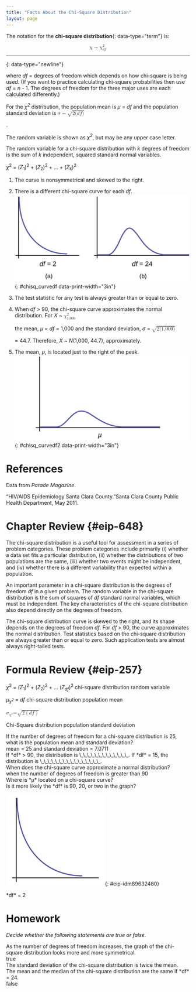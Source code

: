 ```yaml
---
title: "Facts About the Chi-Square Distribution"
layout: page
---
```



The notation for the **chi-square distribution**{: data-type="term"} is:

<div data-type="equation" class="equation" id="eip-171">
<math xmlns="http://www.w3.org/1998/Math/MathML" display="block"> <mrow> <mi>χ</mi><mo>∼</mo><msubsup> <mi>χ</mi> <mrow> <mi>d</mi><mi>f</mi> </mrow> <mn>2</mn> </msubsup> </mrow> </math>
</div>

* * *
{: data-type="newline"}

where *df* = degrees of freedom which depends on how chi-square is being used. (If you want to practice calculating chi-square probabilities then use *df* = *n* - 1. The degrees of freedom for the three major uses are each calculated differently.)

For the *χ<sup>2</sup>* distribution, the population mean is *μ* = *df* and the population standard deviation is <math xmlns="http://www.w3.org/1998/Math/MathML"> <mrow> <mi>σ</mi><mo>=</mo><msqrt> <mrow> <mn>2</mn><mo stretchy="false">(</mo><mi>d</mi><mi>f</mi><mo stretchy="false">)</mo> </mrow> </msqrt> </mrow> </math>

.

The random variable is shown as *χ<sup>2</sup>*, but may be any upper case letter.

The random variable for a chi-square distribution with *k* degrees of freedom is the sum of *k* independent, squared standard normal variables.

*χ*<sup>2</sup> = (*Z*<sub>1</sub>)<sup>2</sup> + (*Z*<sub>2</sub>)<sup>2</sup> + ... + (*Z*<sub>k</sub>)<sup>2</sup>

1.  The curve is nonsymmetrical and skewed to the right.
2.  There is a different chi-square curve for each *df*. ![Part (a) shows a chi-square curve with 2 degrees of freedom. It is nonsymmetrical and slopes downward continually. Part (b) shows a chi-square curve with 24 df. This nonsymmetrical curve does have a peak and is skewed to the right. The graphs illustrate that different degrees of freedom produce different chi-square curves.](../resources/fig-ch11_03_01.jpg){: #chisq_curvedf data-print-width="3in"}


3.  The test statistic for any test is always greater than or equal to zero.
4.  When *df* &gt; 90, the chi-square curve approximates the normal distribution. For *X* ~
    <math xmlns="http://www.w3.org/1998/Math/MathML"> <mrow> <msubsup> <mi>χ</mi> <mrow> <mn>1,000</mn> </mrow> <mn>2</mn> </msubsup> </mrow> </math>
    
    the mean, *μ* = *df* = 1,000 and the standard deviation, *σ* =
    <math xmlns="http://www.w3.org/1998/Math/MathML"> <mrow> <msqrt> <mrow> <mn>2</mn><mo stretchy="false">(</mo><mn>1,000</mn><mo stretchy="false">)</mo> </mrow> </msqrt> </mrow> </math>
    
    = 44.7. Therefore, *X* ~ *N*(1,000, 44.7), approximately.
5.  The mean, *μ*, is located just to the right of the peak. ![This is a nonsymmetrical chi-square curve which is skewed to the right. The mean, m, is labeled on the horizontal axis and is located to the right of the curve\'s peak.](../resources/fig-ch11_03_02-02.jpg){: #chisq_curvedf2 data-print-width="3in"}



# References

Data from *Parade Magazine*.

“HIV/AIDS Epidemiology Santa Clara County.”Santa Clara County Public Health Department, May 2011.

# Chapter Review   {#eip-648}

The chi-square distribution is a useful tool for assessment in a series of problem categories. These problem categories include primarily (i) whether a data set fits a particular distribution, (ii) whether the distributions of two populations are the same, (iii) whether two events might be independent, and (iv) whether there is a different variability than expected within a population.

An important parameter in a chi-square distribution is the degrees of freedom *df* in a given problem. The random variable in the chi-square distribution is the sum of squares of *df* standard normal variables, which must be independent. The key characteristics of the chi-square distribution also depend directly on the degrees of freedom.

The chi-square distribution curve is skewed to the right, and its shape depends on the degrees of freedom *df*. For *df* &gt; 90, the curve approximates the normal distribution. Test statistics based on the chi-square distribution are always greater than or equal to zero. Such application tests are almost always right-tailed tests.

# Formula Review   {#eip-257}

*χ*<sup>2</sup> = (*Z*<sub>1</sub>)<sup>2</sup> + (*Z*<sub>2</sub>)<sup>2</sup> + … (*Z<sub>df</sub>*)<sup>2</sup> chi-square distribution random variable

*μ<sub>χ<sup>2</sup></sub>* = *df* chi-square distribution population mean

<math xmlns="http://www.w3.org/1998/Math/MathML"> <mrow> <msub> <mi>σ</mi> <mrow> <msup> <mi>χ</mi> <mn>2</mn> </msup> </mrow> </msub> <mtext>=</mtext><msqrt> <mrow> <mn>2</mn><mrow><mo>(</mo> <mrow> <mi>d</mi><mi>f</mi> </mrow> <mo>)</mo></mrow> </mrow> </msqrt> </mrow> </math>

 Chi-Square distribution population standard deviation

<section data-depth="1" id="eip-461" class="practice">
<div data-type="exercise" class="exercise" id="eip-600">
<div data-type="problem" class="problem" id="eip-611" markdown="1">
If the number of degrees of freedom for a chi-square distribution is 25, what is the population mean and standard deviation?

</div>
<div data-type="solution" class="solution" id="eip-85" markdown="1">
mean = 25 and standard deviation = 7.0711

</div>
</div>
<div data-type="exercise" class="exercise" id="eip-313">
<div data-type="problem" class="problem" id="eip-552" markdown="1">
If *df* &gt; 90, the distribution is \_\_\_\_\_\_\_\_\_\_\_\_\_. If *df* = 15, the distribution is \_\_\_\_\_\_\_\_\_\_\_\_\_\_\_\_.

</div>
</div>
<div data-type="exercise" class="exercise" id="eip-836">
<div data-type="problem" class="problem" id="eip-509" markdown="1">
When does the chi-square curve approximate a normal distribution?

</div>
<div data-type="solution" class="solution" id="eip-878" markdown="1">
when the number of degrees of freedom is greater than 90

</div>
</div>
<div data-type="exercise" class="exercise" id="eip-957">
<div data-type="problem" class="problem" id="eip-158" markdown="1">
Where is *μ* located on a chi-square curve?

</div>
</div>
<div data-type="exercise" class="exercise" id="eip-121">
<div data-type="problem" class="problem" id="eip-112" markdown="1">
Is it more likely the *df* is 90, 20, or two in the graph?

![This is a nonsymmetrical  chi-square curve which slopes downward continually.](../resources/CNX_Stats_C11_M03_item001.jpg){: #eip-idm89632480}


</div>
<div data-type="solution" class="solution" id="eip-300" markdown="1">
*df* = 2

</div>
</div>
</section>

# Homework

*Decide whether the following statements are true or false.*

<div data-type="exercise" class="exercise" id="element-612">
<div data-type="problem" class="problem" id="id21088269" markdown="1">
As the number of degrees of freedom increases, the graph of the chi-square distribution looks more and more symmetrical.

</div>
<div data-type="solution" class="solution" id="id21088289" markdown="1">
true

</div>
</div>

<div data-type="exercise" class="exercise" id="element-859">
<div data-type="problem" class="problem" id="id21088318" markdown="1">
The standard deviation of the chi-square distribution is twice the mean.

</div>
</div>

<div data-type="exercise" class="exercise" id="element-389">
<div data-type="problem" class="problem" id="id21088366" markdown="1">
The mean and the median of the chi-square distribution are the same if *df* = 24.

</div>
<div data-type="solution" class="solution" id="id21088416" markdown="1">
false

</div>
</div>

